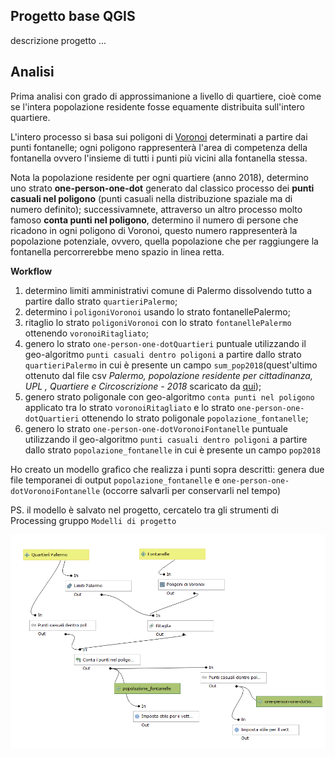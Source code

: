 ## Progetto base QGIS

descrizione progetto ...

## Analisi

Prima analisi con grado di approssimanione a livello di quartiere, cioè come se l'intera popolazione residente fosse equamente distribuita sull'intero quartiere.

L'intero processo si basa sui poligoni di [Voronoi](https://it.wikipedia.org/wiki/Diagramma_di_Voronoi) determinati a partire dai punti fontanelle; ogni poligono rappresenterà l'area di competenza della fontanella ovvero l'insieme di tutti i punti più vicini alla fontanella stessa.

Nota la popolazione residente per ogni quartiere (anno 2018), determino uno strato **one-person-one-dot** generato dal classico processo dei **punti casuali nel poligono** (punti casuali nella distribuzione spaziale ma di numero definito); successivamnete, attraverso un altro processo molto famoso **conta punti nel poligono**, determino il numero di persone che ricadono in ogni poligono di Voronoi, questo numero rappresenterà la popolazione potenziale, ovvero, quella popolazione che per raggiungere la fontanella percorrerebbe meno spazio in linea retta.

**Workflow**

1. determino limiti amministrativi comune di Palermo dissolvendo tutto a partire dallo strato `quartieriPalermo`;
2. determino i `poligoniVoronoi`  usando lo strato fontanellePalermo;
3. ritaglio lo strato `poligoniVoronoi` con lo strato `fontanellePalermo` ottenendo `voronoiRitagliato`;
4. genero lo strato `one-person-one-dotQuartieri` puntuale utilizzando il geo-algoritmo `punti casuali dentro poligoni` a partire dallo strato `quartieriPalermo` in cui è presente un campo `sum_pop2018`(quest'ultimo ottenuto dal file csv _Palermo, popolazione residente per cittadinanza, UPL , Quartiere e Circoscrizione - 2018_ scaricato da [qui](https://data.world/gbvitrano/popolazione-residente-a-palermo-upl));
5. genero strato poligonale con geo-algoritmo `conta punti nel poligono` applicato tra lo strato `voronoiRitagliato` e lo strato `one-person-one-dotQuartieri` ottenendo lo strato poligonale `popolazione_fontanelle`;
6. genero lo strato `one-person-one-dotVoronoiFontanelle` puntuale utilizzando il geo-algoritmo `punti casuali dentro poligoni` a partire dallo strato `popolazione_fontanelle` in cui è presente un campo `pop2018`

Ho creato un modello grafico che realizza i punti sopra descritti: genera due file temporanei di output `popolazione_fontanelle`  e `one-person-one-dotVoronoiFontanelle` (occorre salvarli per conservarli nel tempo) 

PS. il modello è salvato nel progetto, cercatelo tra gli strumenti di Processing gruppo `Modelli di progetto`

![scree](./imgs/processo.png)

